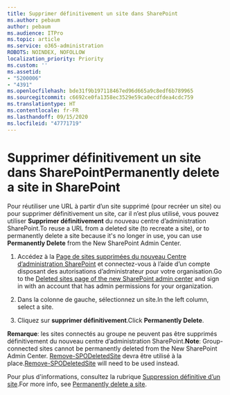 ```yaml
---
title: Supprimer définitivement un site dans SharePoint
ms.author: pebaum
author: pebaum
ms.audience: ITPro
ms.topic: article
ms.service: o365-administration
ROBOTS: NOINDEX, NOFOLLOW
localization_priority: Priority
ms.custom: ''
ms.assetid:
- "5200006"
- "4391"
ms.openlocfilehash: bde31f9b197118467ed96d665a9c8edf6b789965
ms.sourcegitcommit: c6692ce0fa1358ec3529e59ca0ecdfdea4cdc759
ms.translationtype: HT
ms.contentlocale: fr-FR
ms.lasthandoff: 09/15/2020
ms.locfileid: "47771719"
---
```

# <a name="permanently-delete-a-site-in-sharepoint"></a><span data-ttu-id="2506b-102">Supprimer définitivement un site dans SharePoint</span><span class="sxs-lookup"><span data-stu-id="2506b-102">Permanently delete a site in SharePoint</span></span>

<span data-ttu-id="2506b-103">Pour réutiliser une URL à partir d’un site supprimé (pour recréer un site) ou pour supprimer définitivement un site, car il n’est plus utilisé, vous pouvez utiliser **Supprimer définitivement** du nouveau centre d’administration SharePoint.</span><span class="sxs-lookup"><span data-stu-id="2506b-103">To reuse a URL from a deleted site (to recreate a site), or to permanently delete a site because it's no longer in use, you can use **Permanently Delete** from the New SharePoint Admin Center.</span></span> 

1. <span data-ttu-id="2506b-104">Accédez à la [Page de sites supprimées du nouveau Centre d’administration SharePoint](https://admin.microsoft.com/sharepoint?page=recycleBin&modern=true) et connectez-vous à l’aide d’un compte disposant des autorisations d’administrateur pour votre organisation.</span><span class="sxs-lookup"><span data-stu-id="2506b-104">Go to the [Deleted sites page of the new SharePoint admin center](https://admin.microsoft.com/sharepoint?page=recycleBin&modern=true) and sign in with an account that has admin permissions for your organization.</span></span> 

2. <span data-ttu-id="2506b-105">Dans la colonne de gauche, sélectionnez un site.</span><span class="sxs-lookup"><span data-stu-id="2506b-105">In the left column, select a site.</span></span> 

3. <span data-ttu-id="2506b-106">Cliquez sur **supprimer définitivement**.</span><span class="sxs-lookup"><span data-stu-id="2506b-106">Click **Permanently Delete**.</span></span> 

<span data-ttu-id="2506b-107">**Remarque**: les sites connectés au groupe ne peuvent pas être supprimés définitivement du nouveau centre d’administration SharePoint.</span><span class="sxs-lookup"><span data-stu-id="2506b-107">**Note**: Group-connected sites cannot be permanently deleted from the New SharePoint Admin Center.</span></span> <span data-ttu-id="2506b-108">[Remove-SPODeletedSite](https://docs.microsoft.com/powershell/module/sharepoint-online/remove-spodeletedsite) devra être utilisé à la place.</span><span class="sxs-lookup"><span data-stu-id="2506b-108">[Remove-SPODeletedSite](https://docs.microsoft.com/powershell/module/sharepoint-online/remove-spodeletedsite) will need to be used instead.</span></span>  

<span data-ttu-id="2506b-109">Pour plus d'informations, consultez la rubrique [Suppression définitive d’un site](https://docs.microsoft.com/sharepoint/delete-site-collection#permanently-delete-a-site).</span><span class="sxs-lookup"><span data-stu-id="2506b-109">For more info, see [Permanently delete a site](https://docs.microsoft.com/sharepoint/delete-site-collection#permanently-delete-a-site).</span></span> 

